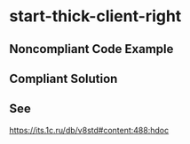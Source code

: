# start-thick-client-right

## Noncompliant Code Example

## Compliant Solution

## See

https://its.1c.ru/db/v8std#content:488:hdoc